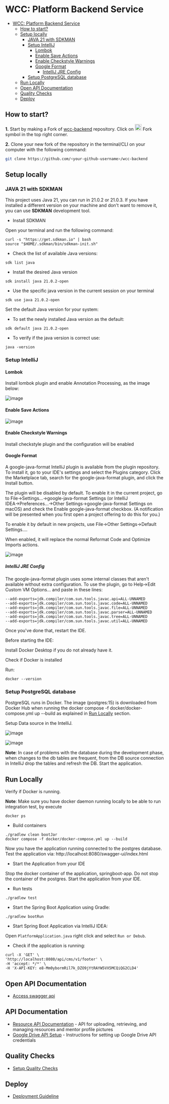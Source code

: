 # WCC: Platform Backend Service

<!-- TOC -->

* [WCC: Platform Backend Service](#wcc-platform-backend-service)
    * [How to start?](#how-to-start)
    * [Setup locally](#setup-locally)
        * [JAVA 21 with SDKMAN](#java-21-with-sdkman)
        * [Setup IntelliJ](#setup-intellij)
            * [Lombok](#lombok)
            * [Enable Save Actions](#enable-save-actions)
            * [Enable Checkstyle Warnings](#enable-checkstyle-warnings)
            * [Google Format](#google-format)
                * [IntelliJ JRE Config](#intellij-jre-config)
        * [Setup PostgreSQL database](#setup-postgresql-database)
    * [Run Locally](#run-locally)
    * [Open API Documentation](#open-api-documentation)
    * [Quality Checks](#quality-checks)
    * [Deploy](#deploy)

<!-- TOC -->

## How to start?

**1.** Start by making a Fork
of [wcc-backend](https://github.com/Women-Coding-Community/wcc-backend) repository.
Click on <a href="https://github.com/Women-Coding-Community/wcc-backend/fork">
<img src="https://i.imgur.com/G4z1kEe.png" height="21" width="21"></a>
Fork symbol in the top right corner.

**2.** Clone your new fork of the repository in the terminal/CLI on your computer with the following
command:

```bash
git clone https://github.com/<your-github-username>/wcc-backend
``` 

## Setup locally

### JAVA 21 with SDKMAN

This project uses Java 21, you can run in 21.0.2 or 21.0.3. If you have installed a different
version on your machine and don't want to remove it, you can use **SDKMAN** development tool.

* Install SDKMAN

Open your terminal and run the following command:

```shell
curl -s "https://get.sdkman.io" | bash
source "$HOME/.sdkman/bin/sdkman-init.sh"
```

* Check the list of available Java versions:

```shell
sdk list java
```

* Install the desired Java version

```shell
sdk install java 21.0.2-open 
```

* Use the specific java version in the current session on your terminal

```shell
sdk use java 21.0.2-open
```

Set the default Java version for your system:

* To set the newly installed Java version as the default:

```shell
sdk default java 21.0.2-open
```

* To verify if the java version is correct use:

```shell
java -version
```

### Setup IntelliJ

#### Lombok

Install lombok plugin and enable Annotation Processing, as the image below:

![image](docs/images/annotation-procession.png)

#### Enable Save Actions

![image](docs/images/save-actions.png)

#### Enable Checkstyle Warnings

Install checkstyle plugin and the configuration will be enabled

#### Google Format

A google-java-format IntelliJ plugin is available from the plugin repository. To install it, go to
your IDE's settings and select the Plugins category. Click the Marketplace tab, search for the
google-java-format plugin, and click the Install button.

The plugin will be disabled by default. To enable it in the current project, go to
File→Settings...→google-java-format Settings (or IntelliJ IDEA→Preferences...→Other
Settings→google-java-format Settings on macOS) and check the Enable google-java-format checkbox. (A
notification will be presented when you first open a project offering to do this for you.)

To enable it by default in new projects, use File→Other Settings→Default Settings....

When enabled, it will replace the normal Reformat Code and Optimize Imports actions.

![image](docs/images/google-format.png)

##### IntelliJ JRE Config

The google-java-format plugin uses some internal classes that aren't available without extra
configuration. To use the plugin, go to Help→Edit Custom VM Options... and paste in these lines:

```
--add-exports=jdk.compiler/com.sun.tools.javac.api=ALL-UNNAMED
--add-exports=jdk.compiler/com.sun.tools.javac.code=ALL-UNNAMED
--add-exports=jdk.compiler/com.sun.tools.javac.file=ALL-UNNAMED
--add-exports=jdk.compiler/com.sun.tools.javac.parser=ALL-UNNAMED
--add-exports=jdk.compiler/com.sun.tools.javac.tree=ALL-UNNAMED
--add-exports=jdk.compiler/com.sun.tools.javac.util=ALL-UNNAMED
```

Once you've done that, restart the IDE.

Before starting the IDE:

Install Docker Desktop if you do not already have it.

Check if Docker is installed

Run:

```shell
docker --version
```

### Setup PostgreSQL database

PostgreSQL runs in Docker. The image (postgres:15) is downloaded from Docker Hub when running
the docker compose -f docker/docker-compose.yml up --build as explained
in [Run Locally](#run-locally) section.

Setup Data source in the IntelliJ.

![image](docs/images/intelliJ-data-sources.png)

![image](docs/images/postgres-wcc-db.png)

**Note**: In case of problems with the database during the development phase,
when changes to the db tables are frequent, from the DB source connection in IntelliJ drop the
tables and refresh the DB. Start the application.

## Run Locally

Verify if Docker is running.

**Note**: Make sure you have docker daemon running locally to be able to run integration test, by
execute

``docker ps``

* Build containers

```shell
./gradlew clean bootJar
docker compose -f docker/docker-compose.yml up --build
```

Now you have the application running connected to the postgres database.
Test the application via: http://localhost:8080/swagger-ui/index.html

* Start the Application from your IDE

Stop the docker container of the application, springboot-app. Do not stop
the container of the postgres. Start the application from your IDE.

* Run tests

```shell
./gradlew test
```

* Start the Spring Boot Application using Gradle:

```shell
./gradlew bootRun
```

* Start Spring Boot Application via IntelliJ IDEA:

Open `PlatformApplication.java` right click and select `Run or Debub`.

* Check if the application is running:

```shell
curl -X 'GET' \
'http://localhost:8080/api/cms/v1/footer' \
-H 'accept: */*' \
-H 'X-API-KEY: e8-Mm0ybormRil7k_DZO9jYtRAYW5VX5MCQiQG2CLD4'
```

## Open API Documentation

* [Access swagger api](http://localhost:8080/swagger-ui/index.html)

## API Documentation

* [Resource API Documentation](docs/resource_api.md) - API for uploading, retrieving, and managing resources and mentor profile pictures
* [Google Drive API Setup](docs/google_drive_setup.md) - Instructions for setting up Google Drive API credentials

## Quality Checks

* [Setup Quality Checks](docs/quality_checks.md)

## Deploy

* [Deployment Guideline](docs/deployment.md)
